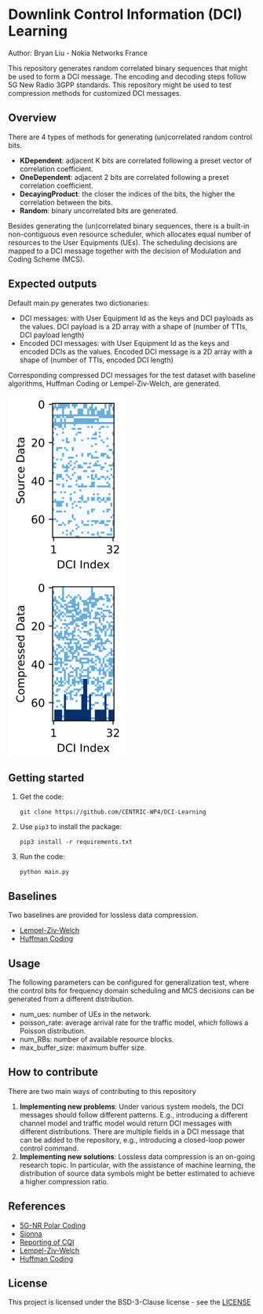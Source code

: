 # Downlink Control Information (DCI) Learning
Author: Bryan Liu - Nokia Networks France

This repository generates random correlated binary sequences that might be used to form a DCI message. 
The encoding and decoding steps follow 5G New Radio 3GPP standards.
This repository might be used to test compression methods for customized DCI messages.

## Overview
There are 4 types of methods for generating (un)correlated random control bits.
* **KDependent**: adjacent K bits are correlated following a preset vector of correlation coefficient.
* **OneDependent**: adjacent 2 bits are correlated following a preset correlation coefficient.
* **DecayingProduct**: the closer the indices of the bits, the higher the correlation between the bits.
* **Random**: binary uncorrelated bits are generated.

Besides generating the (un)correlated binary sequences, there is a built-in non-contiguous even resource scheduler, 
which allocates equal number of resources to the User Equipments (UEs).
The scheduling decisions are mapped to a DCI message together with the decision of Modulation and Coding Scheme (MCS).

## Expected outputs
Default main.py generates two dictionaries:
* DCI messages: with User Equipment Id as the keys and DCI payloads as the values. 
DCI payload is a 2D array with a shape of (number of TTIs, DCI payload length)
* Encoded DCI messages: with User Equipment Id as the keys and encoded DCIs as the values.
Encoded DCI message is a 2D array with a shape of (number of TTIs, encoded DCI length)

Corresponding compressed DCI messages for the test dataset with baseline algorithms, Huffman Coding or Lempel-Ziv-Welch, are generated.

![An example of output figure](example_output.png)

## Getting started
1. Get the code:
    ```
    git clone https://github.com/CENTRIC-WP4/DCI-Learning
    ```

2. Use `pip3` to install the package:
   ```
   pip3 install -r requirements.txt
   ```
   
3. Run the code:
   ```
   python main.py
   ```

## Baselines
Two baselines are provided for lossless data compression.
* [Lempel-Ziv-Welch](https://github.com/stensaethf/Lempel-Ziv-Welch-Compressor)
* [Huffman Coding](https://github.com/bhrigu123/huffman-coding)

## Usage
The following parameters can be configured for generalization test, 
where the control bits for frequency domain scheduling and MCS decisions can be generated from a different distribution.
* num_ues: number of UEs in the network.
* poisson_rate: average arrival rate for the traffic model, which follows a Poisson distribution.
* num_RBs: number of available resource blocks.
* max_buffer_size: maximum buffer size.


## How to contribute
There are two main ways of contributing to this repository

1. **Implementing new problems**: 
Under various system models, the DCI messages should follow different patterns. 
E.g., introducing a different channel model and traffic model would return DCI messages with different distributions.
There are multiple fields in a DCI message that can be added to the repository, 
e.g., introducing a closed-loop power control command.
2. **Implementing new solutions**: 
Lossless data compression is an on-going research topic. 
In particular, with the assistance of machine learning, the distribution of source data symbols might be better estimated to achieve a higher compression ratio.

## References
* [5G-NR Polar Coding](https://github.com/vodafone-chair/5g-nr-polar/tree/master)
* [Sionna](https://nvlabs.github.io/sionna/)
* [Reporting of CQI](https://uk.mathworks.com/help/lte/ug/reporting-of-channel-quality-indicator-cqi-conformance-test.html)
* [Lempel-Ziv-Welch](https://archive.wikiwix.com/cache/index2.php?url=http%3A%2F%2Fwww.csa.com%2Fpartners%2Fviewrecord.php%3Fcollection%3DTRD%26recid%3DA8436773AH#federation=archive.wikiwix.com&tab=url)
* [Huffman Coding](http://compression.ru/download/articles/huff/huffman_1952_minimum-redundancy-codes.pdf)

## License
This project is licensed under the BSD-3-Clause license - see the [LICENSE](https://github.com/CENTRIC-WP4/DCI-Learning?tab=BSD-3-Clause-1-ov-file#readme)

